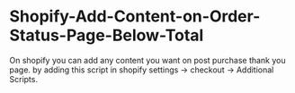 # Shopify-Add-Content-on-Order-Status-Page-Below-Total

On shopify you can add any content you want on post purchase thank you page. by adding this script in shopify settings -> checkout -> Additional Scripts.
